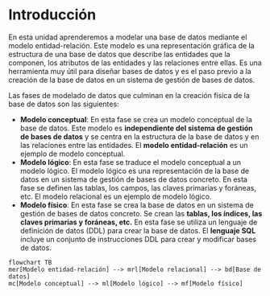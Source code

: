 # Introducción

En esta unidad aprenderemos a modelar una base de datos mediante el modelo entidad-relación. Este modelo es una representación gráfica de la estructura de una base de datos que describe las entidades que la componen, los atributos de las entidades y las relaciones entre ellas. Es una herramienta muy útil para diseñar bases de datos y es el paso previo a la creación de la base de datos en un sistema de gestión de bases de datos.

Las fases de modelado de datos que culminan en la creación física de la base de datos son las siguientes:

- **Modelo conceptual**: En esta fase se crea un modelo conceptual de la base de datos. Este modelo es **independiente del sistema de gestión de bases de datos** y se centra en la estructura de la base de datos y en las relaciones entre las entidades. El **modelo entidad-relación** es un ejemplo de modelo conceptual.
- **Modelo lógico**: En esta fase se traduce el modelo conceptual a un modelo lógico. El modelo lógico es una representación de la base de datos en un sistema de gestión de bases de datos concreto. En esta fase se definen las tablas, los campos, las claves primarias y foráneas, etc. El modelo relacional es un ejemplo de modelo lógico.
- **Modelo físico**: En esta fase se crea la base de datos en un sistema de gestión de bases de datos concreto. Se crean las **tablas, los índices, las claves primarias y foráneas, etc.** En esta fase se utiliza un lenguaje de definición de datos (DDL) para crear la base de datos. El **lenguaje SQL** incluye un conjunto de instrucciones DDL para crear y modificar bases de datos.

```mermaid
flowchart TB
mer[Modelo entidad-relación] --> mrl[Modelo relacional] --> bd[Base de datos]
mc[Modelo conceptual] --> ml[Modelo lógico] --> mf[Modelo físico]
```
